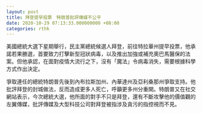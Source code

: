 ```yaml
---
layout: post
title: 拜登提早投票　特朗普批評傳媒不公平
date: 2020-10-29 07:13:33.000000000 +08:00
categories: rthk
---
```


美國總統大選下星期舉行，民主黨總統候選人拜登，前往特拉華州提早投票，他承諾若果勝選，首要致力打擊新型冠狀病毒，以及推出加強或補充奧巴馬醫保的法案。但他承認，在面對疫情大流行之下，沒有「魔法」令病毒消失，需要根據科學方式作出決定。

爭取連任的總統特朗普先後到內布拉斯加州、內華達州及亞利桑那州爭取支持。他批評拜登的封城做法，反而造成更多人死亡，呼籲更多州分重開。特朗普又在社交網站表示，今次總統大選，他所面的對手不只是拜登，還有不斷攻擊他的價值觀的左翼傳媒，批評傳媒及大型科技公司對拜登被指涉及貪污的指控視而不見。
